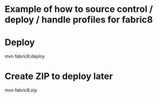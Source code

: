 ###
# Example of how to source control / deploy / handle profiles for fabric8
###

# Deploy
mvn fabric8:deploy

# Create ZIP to deploy later
mvn fabric8:zip
